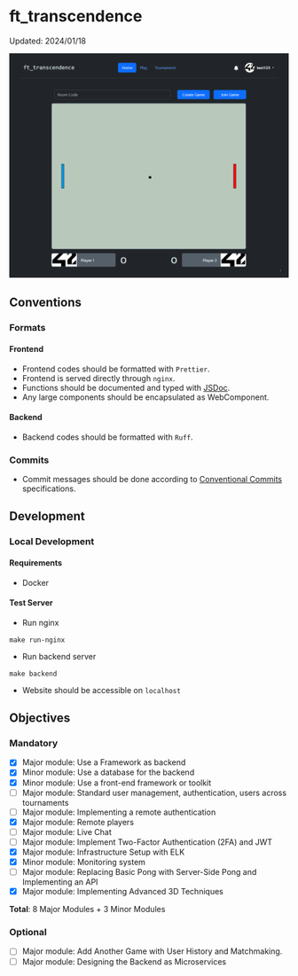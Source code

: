# ft_transcendence

Updated: 2024/01/18

![screenshot](images/ft_transcendence.png)

## Conventions

### Formats

#### Frontend

-   Frontend codes should be formatted with `Prettier`.
-   Frontend is served directly through `nginx`.
-   Functions should be documented and typed with [JSDoc](https://www.jsdoc.app/).
-   Any large components should be encapsulated as WebComponent.

#### Backend

-   Backend codes should be formatted with `Ruff`.

### Commits

-   Commit messages should be done according to [Conventional Commits](https://www.conventionalcommits.org/en/v1.0.0/) specifications.

## Development

### Local Development

#### Requirements

-   Docker

#### Test Server

-   Run nginx

```shell
make run-nginx
```

-   Run backend server

```shell
make backend
```

-   Website should be accessible on `localhost`

## Objectives

### Mandatory

-   [x] Major module: Use a Framework as backend
-   [x] Minor module: Use a database for the backend
-   [x] Minor module: Use a front-end framework or toolkit
-   [ ] Major module: Standard user management, authentication, users across
        tournaments
-   [ ] Major module: Implementing a remote authentication
-   [x] Major module: Remote players
-   [ ] Major module: Live Chat
-   [ ] Major module: Implement Two-Factor Authentication (2FA) and JWT
-   [x] Major module: Infrastructure Setup with ELK
-   [x] Minor module: Monitoring system
-   [ ] Major module: Replacing Basic Pong with Server-Side Pong and Implementing an API
-   [x] Major module: Implementing Advanced 3D Techniques

**Total**: 8 Major Modules + 3 Minor Modules

### Optional

-   [ ] Major module: Add Another Game with User History and Matchmaking.
-   [ ] Major module: Designing the Backend as Microservices
